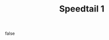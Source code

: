 ---
layout: photo
modal: true
thumb: https://csnapmediahost.github.io/assets1/Thumbs/Speedtail1.jpg
full: https://csnapmediahost.github.io/assets1/Render/Speedtail1.jpg
size: large
ar: landscape
body: false
title: "Speedtail 1"
---